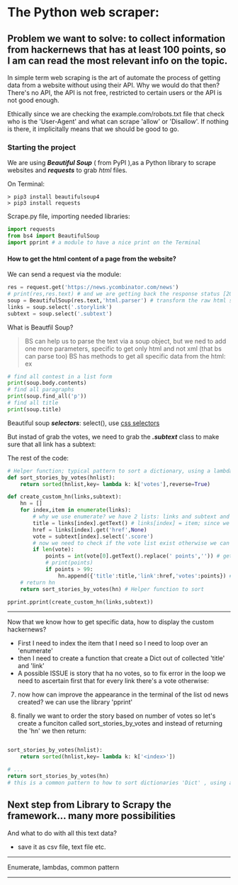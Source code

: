 # The Python web scraper:

## Problem we want to solve: to collect information from hackernews that has at least 100 points, so I am can read the most relevant info on the topic.

In simple term web scraping is the art of automate the process of getting data from a website without using their API.
Why we would do that then?
There's no API, the API is not free, restricted to certain users or the API is not good enough.

Ethically since we are checking the example.com/robots.txt file that check who is the 'User-Agent' and what can scrape 'allow' or 'Disallow'. If nothing is there, it implicitally means that we should be good to go.

### Starting the project

We are using **_Beautiful Soup_** ( from PyPI ),as a Python library to scrape websites and **_requests_** to grab _html_ files.

On Terminal:

```terminal
> pip3 install beautifulsoup4
> pip3 install requests
```

Scrape.py file, importing needed libraries:

```python
import requests
from bs4 import BeautifulSoup
import pprint # a module to have a nice print on the Terminal
```

#### How to get the html content of a page from the website?

We can send a request via the module:

```python
res = request.get('https://news.ycombinator.com/news')
# print(res,res.text) # and we are getting back the response status [200] and the html text;
soup = BeautifulSoup(res.text,'html.parser') # transform the raw html string to usable data, a 'soup' object easy to use
links = soup.select('.storylink')
subtext = soup.select('.subtext')
```

What is Beautfil Soup?

> BS can help us to parse the text via a soup object, but we ned to add one more parameters, specific to get only html and not xml (that bs can parse too)
> BS has methods to get all specific data from the html:
> ex

```python
# find all contest in a list form
print(soup.body.contents)
# find all paragraphs
print(soup.find_all('p'))
# find all title
print(soup.title)
```

Beautiful soup **_selectors_**: select(), use [css selectors](https://developer.mozilla.org/en-US/docs/Learn/CSS/Building_blocks/Selectors)

<!-- ```python
votes = soup.select('.score')
# want to be more specific? ex.
votes[0].get(id)
links[0].getText() # get the text of the html tag
links[0].get('href',None) # get an attribute specificied as first parameter
``` -->

But instad of grab the votes, we need to grab the **_.subtext_** class to make sure that all link has a subtext:

<!-- ```python
vote = subtext[index].select('.score')
# why we use enumerate?
        # links[index] = item, but to retrieve subtext we need to use enumerate
        title = links[index].getText() # or
        title = item.getText()
``` -->

The rest of the code:

```python
# Helper function; typical pattern to sort a dictionary, using a lambda.
def sort_stories_by_votes(hnlist):
    return sorted(hnlist,key= lambda k: k['votes'],reverse=True)

def create_custom_hn(links,subtext):
    hn = []
    for index,item in enumerate(links):
        # why we use enumerate? we have 2 lists: links and subtext and we enom only on links, so the only way to grab subtext is use enumerate and use the index
        title = links[index].getText() # links[index] = item; since we don't need the index
        href = links[index].get('href',None)
        vote = subtext[index].select('.score')
        # now we need to check if the vote list exist otherwise we can skip the news
        if len(vote):
            points = int(vote[0].getText().replace(' points','')) # get rid of the 'points' text and just keep the 'integer' for the next check
            # print(points)
            if points > 99:
                hn.append({'title':title,'link':href,'votes':points}) # creating the dictionary
    # return hn
    return sort_stories_by_votes(hn) # Helper function to sort

pprint.pprint(create_custom_hn(links,subtext))
```

---

Now that we know how to get specific data, how to display the custom hackernews?

- First I need to index the item that I need so I need to loop over an 'enumerate'
- then I need to create a function that create a Dict out of collected 'title' and 'link'
- A possible ISSUE is story that ha no votes, so to fix error in the loop we need to ascertain first that for every link there's a vote otherwise:

7. now how can improve the appearance in the terminal of the list od news created?
   we can use the library 'pprint'

8. finally we want to order the story based on number of votes
   so let's create a funciton called sort_stories_by_votes and instead of returning the 'hn' we then return:

```python

sort_stories_by_votes(hnlist):
    return sorted(hnlist,key= lambda k: k['<index>'])

# ...
return sort_stories_by_votes(hn)
# this is a common pattern to how to sort dictionaries 'Dict' , using a lambda function where the 2nd parameter is the key we want use to sort

```

## Next step from Library to Scrapy the framework... many more possibilities

And what to do with all this text data?

- save it as csv file, text file etc.

---

Enumerate, lambdas, common pattern

---

